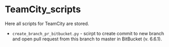 # TeamCity_scripts
Here all scripts for TeamCity are stored.

* ```create_branch_pr_bitbucket.py``` - scirpt to create commit to new branch and open pull request from this branch to master in BitBucket (v. 6.6.1).
